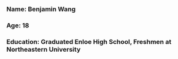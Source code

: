 ### Name: Benjamin Wang
### Age: 18
### Education: Graduated Enloe High School, Freshmen at Northeastern University
